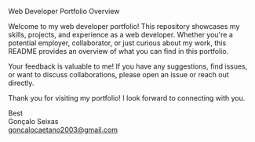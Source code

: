 Web Developer Portfolio
Overview

Welcome to my web developer portfolio! This repository showcases my skills, projects, and experience as a web developer. Whether you're a potential employer, collaborator, or just curious about my work, this README provides an overview of what you can find in this portfolio.

Your feedback is valuable to me! If you have any suggestions, find issues, or want to discuss collaborations, please open an issue or reach out directly.

Thank you for visiting my portfolio! I look forward to connecting with you.

Best<br>
Gonçalo Seixas<br>
goncalocaetano2003@gmail.com 
